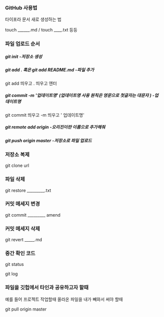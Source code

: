 ###  GitHub 사용법 



타이포라 문서 새로 생성하는 법 

touch ______.md  / touch ____.txt 등등 



### 파일 업로드 순서 

##### git init  -저장소 생성

##### git add .  혹은 git add README.md  -파일 추가

git add 띄우고 . 띄우고 엔터  

##### git commit -m '업데이트명'  (업데이트명 사용 원칙은 영문으로 첫글자는 대문자 ) -업데이트명 

git commit 띄우고 -m 띄우고 ' 업데이트명'

##### git remote add origin -오리진이란 이름으로 추가해줘 

##### git push origin master -저장소로 파일 업로드 



### 저장소 복제 

git clone url 



### 파일 삭제 

git restore _________.txt

### 커밋 메세지 변경 

git commit _________ amend

### 커밋 메세지 삭제 

git revert _____.md



### 중간 확인 코드 

git status 



git log 



### 파일을 깃헙에서 타인과 공유하고자 할때 

예를 들어 프로젝트 작업할때 올라온 파일을 내가 빼와서 써야 할때 

 git pull origin master 





